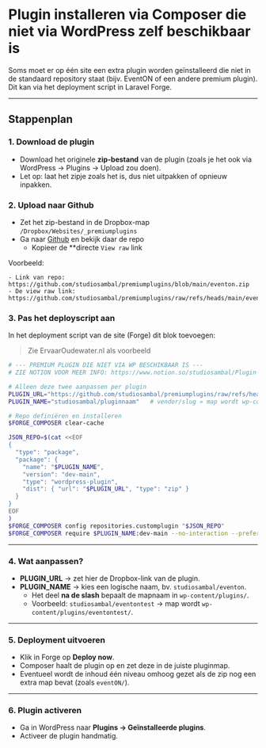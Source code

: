 # Plugin installeren via Composer die niet via WordPress zelf beschikbaar is

Soms moet er op één site een extra plugin worden geïnstalleerd die niet in de standaard repository staat (bijv. EventON of een andere premium plugin). Dit kan via het deployment script in Laravel Forge.

---

## Stappenplan

### 1. Download de plugin

- Download het originele **zip-bestand** van de plugin (zoals je het ook via WordPress → Plugins → Upload zou doen).
- Let op: laat het zipje zoals het is, dus niet uitpakken of opnieuw inpakken.

### 2. Upload naar Github

- Zet het zip-bestand in de Dropbox-map `/Dropbox/Websites/_premiumplugins`
- Ga naar [Github](https://github.com/studiosambal/premiumplugins) en bekijk daar de repo
    - Kopieer de **directe `View raw` link

Voorbeeld:

```
- Link van repo: https://github.com/studiosambal/premiumplugins/blob/main/eventon.zip
- De view raw link: https://github.com/studiosambal/premiumplugins/raw/refs/heads/main/eventon.zip
```

### 3. Pas het deployscript aan

In het deployment script van de site (Forge) dit blok toevoegen:

> Zie ErvaarOudewater.nl als voorbeeld 

```bash
# --- PREMIUM PLUGIN DIE NIET VIA WP BESCHIKBAAR IS ---
# ZIE NOTION VOOR MEER INFO: https://www.notion.so/studiosambal/Plugin-installeren-via-Composer-die-niet-via-WordPress-zelf-beschikbaar-is-2714cc6762a780b6a773ec1fa012d223?source=copy_link

# Alleen deze twee aanpassen per plugin
PLUGIN_URL="https://github.com/studiosambal/premiumplugins/raw/refs/heads/main/eventon.zip" # Pas deze aan!
PLUGIN_NAME="studiosambal/pluginnaam"   # vendor/slug » map wordt wp-content/plugins/<slug>/

# Repo definiëren en installeren
$FORGE_COMPOSER clear-cache

JSON_REPO=$(cat <<EOF
{
  "type": "package",
  "package": {
    "name": "$PLUGIN_NAME",
    "version": "dev-main",
    "type": "wordpress-plugin",
    "dist": { "url": "$PLUGIN_URL", "type": "zip" }
  }
}
EOF
)
$FORGE_COMPOSER config repositories.customplugin "$JSON_REPO"
$FORGE_COMPOSER require $PLUGIN_NAME:dev-main --no-interaction --prefer-dist -o --no-progress

```

---

### 4. Wat aanpassen?

- **PLUGIN_URL** → zet hier de Dropbox-link van de plugin.
- **PLUGIN_NAME** → kies een logische naam, bv. `studiosambal/eventon`.
    - Het deel **na de slash** bepaalt de mapnaam in `wp-content/plugins/`.
    - Voorbeeld: `studiosambal/eventontest` → map wordt `wp-content/plugins/eventontest/`.

---

### 5. Deployment uitvoeren

- Klik in Forge op **Deploy now**.
- Composer haalt de plugin op en zet deze in de juiste pluginmap.
- Eventueel wordt de inhoud één niveau omhoog gezet als de zip nog een extra map bevat (zoals `eventON/`).

---

### 6. Plugin activeren

- Ga in WordPress naar **Plugins → Geïnstalleerde plugins**.
- Activeer de plugin handmatig.
